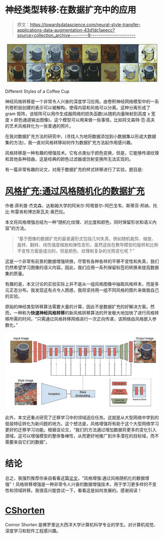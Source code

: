# 神经类型转移:在数据扩充中的应用

> 原文：<https://towardsdatascience.com/neural-style-transfer-applications-data-augmentation-43d1dc1aeecc?source=collection_archive---------9----------------------->

![](img/2964cb52fe57693e50962ffbe7b15e57.png)

Different Styles of a Coffee Cup

神经风格转移是一个非常令人兴奋的深度学习应用。由卷积神经网络模型中的一系列卷积层创建的表示可以被解构，使得内容和风格可以分离。这种分离形成了 gram 矩阵，该矩阵可以用作生成器网络的损失函数(从随机向量映射到高度 x 宽度 x 颜色通道输出图像)。这个模型可以用来做一些事情，比如将文森特·范·高夫的艺术风格转化为一张普通的照片。

在我对数据扩充方法的研究中，(寻找人为地将数据添加到小数据集以形成大数据集的方法)，我一直对风格转移如何作为数据扩充方法起作用感兴趣。

风格转移是一种有趣的增强技术。它有点类似于颜色变换，但是，它能够传递纹理和其他各种扭曲，这是经典的颜色过滤器或仿射变换所无法实现的。

有一篇非常有趣的论文，对用于数据扩充的样式转移进行了实验，题目是:

# [风格扩充:通过风格随机化的数据扩充](https://arxiv.org/abs/1809.05375)

作者:菲利普·杰克森、达勒姆大学的阿米尔·阿塔普尔-阿巴戈韦、斯蒂芬·邦纳、托比·布雷肯和博古斯瓦夫·奥巴拉。

本文将风格增强总结为一种“随机化纹理、对比度和颜色，同时保留形状和语义内容”的方法。

> “基于图像的数据扩充的最普遍形式包括几何失真，例如随机裁剪、缩放、旋转、翻转、线性强度缩放和弹性变形。虽然这些在教导模型的旋转和比例不变性方面是成功的，但是颜色、纹理和复杂的光照变化呢？”

这是一个非常有前景的数据增强转换，尽管有各种各样的平移不变性和失真，我们仍然希望学习图像的语义内容。因此，我们应用一系列保留标签的转换来提高数据集的质量。

有趣的是，本文讨论的实验实际上并不是从一组风格图像中抽取风格样本，而是多元正态分布。我发现这有点令人困惑，我将坚持用一组不同风格的图片来做我自己的实验。

原始的神经类型转移算法需要大量的计算，因此不是数据扩充的好解决方案。然而，一种称为**快速神经风格转移**的新风格转移算法的开发极大地加快了进行风格转移所需的时间，“只需通过风格转移网络进行一次正向传递，该网络由风格嵌入参数化。”

![](img/10d95a16e4550975397de8b59ac5c60d.png)

此外，本文还重点研究了迁移学习中的领域适应任务。这就是从大型网络中学到的低级特征转化为新问题的地方。这个想法是，风格增强将有助于这个大型网络学习更好的迁移学习功能。根据该论文，“我们的方法通过增加数据将更多的变化引入源域，这可以增强模型的整体鲁棒性，从而更好地推广到许多潜在的目标域，而不需要来自它们的数据”。

# **结论**

总之，我强烈推荐你亲自看看这篇[论文](https://arxiv.org/abs/1809.05375)，“风格增强:通过风格随机化的数据增强”！风格转移增强是一种非常令人兴奋的数据增强技术，用于学习更多样的不变性和领域转移。我很高兴能尝试一下，看看这是如何发展的。感谢阅读！

# [CShorten](https://medium.com/@connorshorten300)

Connor Shorten 是佛罗里达大西洋大学计算机科学专业的学生。对计算机视觉、深度学习和软件工程感兴趣。